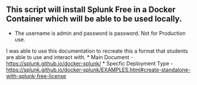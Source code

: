 ## This script will install Splunk Free in a Docker Container which will be able to be used locally. 

- The username is admin and password is password. Not for Production use.

I was able to use this documentation to recreate this a format that students are able to use and interact with.
    * Main Document - https://splunk.github.io/docker-splunk/
    * Specfic Deployment Type - https://splunk.github.io/docker-splunk/EXAMPLES.html#create-standalone-with-splunk-free-license